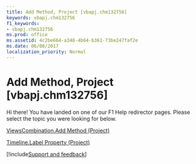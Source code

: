 ```yaml
---
title: Add Method, Project [vbapj.chm132756]
keywords: vbapj.chm132756
f1_keywords:
- vbapj.chm132756
ms.prod: office
ms.assetid: 4c2be664-a348-4b64-b361-73be247faf2e
ms.date: 06/08/2017
localization_priority: Normal
---
```



# Add Method, Project [vbapj.chm132756]

Hi there! You have landed on one of our F1 Help redirector pages. Please select the topic you were looking for below.

[ViewsCombination.Add Method (Project)](https://docs.microsoft.com/en-us/office/vba/api/Project.ViewsCombination.Add)

[Timeline.Label Property (Project)](https://docs.microsoft.com/en-us/office/vba/api/Project.timeline.label)

[!include[Support and feedback](~/includes/feedback-boilerplate.md)]
